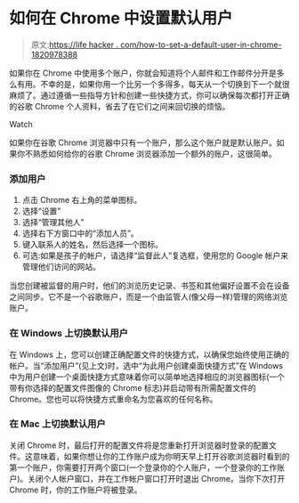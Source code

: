 # 如何在 Chrome 中设置默认用户

> 原文:[https://life hacker . com/how-to-set-a-default-user-in-chrome-1820978388](https://lifehacker.com/how-to-set-a-default-user-in-chrome-1820978388)

如果你在 Chrome 中使用多个账户，你就会知道将个人邮件和工作邮件分开是多么有用。不幸的是，如果你用一个比另一个多得多，每天从一个切换到下一个就很麻烦了。通过遵循一些指导方针和创建一些快捷方式，你可以确保每次都打开正确的谷歌 Chrome 个人资料，省去了在它们之间来回切换的烦恼。

Watch

如果你在谷歌 Chrome 浏览器中只有一个账户，那么这个账户就是默认账户。如果你不熟悉如何给你的谷歌 Chrome 浏览器添加一个额外的账户，这很简单。

### **添加用户**

1.  点击 Chrome 右上角的菜单图标。
2.  选择“设置”
3.  选择“管理其他人”
4.  选择右下方窗口中的“添加人员”。
5.  键入联系人的姓名，然后选择一个图标。
6.  可选:如果是孩子的帐户，请选择“监督此人”复选框，使用您的 Google 帐户来管理他们访问的网站。

当您创建被监督的用户时，他们的浏览历史记录、书签和其他偏好设置不会在设备之间同步。它不是一个谷歌账户，而是一个由监管人(像父母一样)管理的网络浏览账户。

### **在 Windows 上切换默认用户**

在 Windows 上，您可以创建正确配置文件的快捷方式，以确保您始终使用正确的帐户。当“添加用户”(见上文)时，选中“为此用户创建桌面快捷方式”在 Windows 中为用户创建一个桌面快捷方式意味着你可以简单地选择相应的浏览器图标(一个带有你选择的配置文件图像的 Chrome 标志)并启动带有所需配置文件的 Chrome。您也可以将快捷方式重命名为您喜欢的任何名称。

### **在 Mac 上切换默认用户**

关闭 Chrome 时，最后打开的配置文件将是您重新打开浏览器时登录的配置文件。这意味着，如果你想让你的工作账户成为你明天早上打开谷歌浏览器时看到的第一个账户，你需要打开两个窗口(一个登录你的个人账户，一个登录你的工作账户)。关闭个人帐户窗口，并在工作帐户窗口打开时退出 Chrome。当你下次打开 Chrome 时，你的工作账户将被登录。